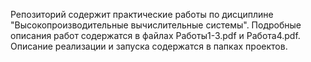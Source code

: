 Репозиторий содержит практические работы по дисциплине "Высокопроизводительные вычислительные системы". Подробные описания работ содержатся в файлах Работы1-3.pdf и Работа4.pdf.
Описание реализации и запуска содержатся в папках проектов.
